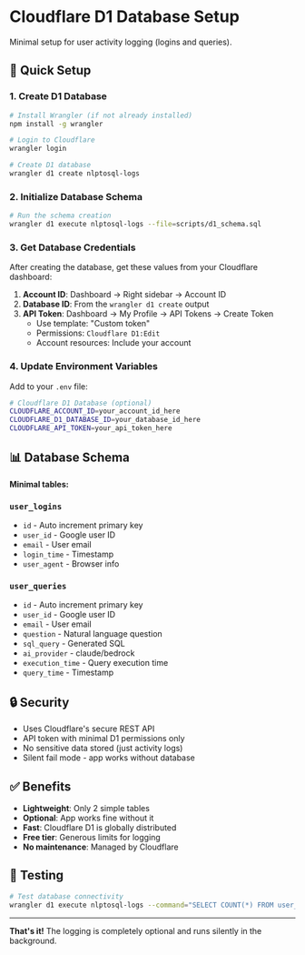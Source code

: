 # Cloudflare D1 Database Setup

Minimal setup for user activity logging (logins and queries).

## 🚀 Quick Setup

### 1. Create D1 Database

```bash
# Install Wrangler (if not already installed)
npm install -g wrangler

# Login to Cloudflare
wrangler login

# Create D1 database
wrangler d1 create nlptosql-logs
```

### 2. Initialize Database Schema

```bash
# Run the schema creation
wrangler d1 execute nlptosql-logs --file=scripts/d1_schema.sql
```

### 3. Get Database Credentials

After creating the database, get these values from your Cloudflare dashboard:

1. **Account ID**: Dashboard → Right sidebar → Account ID
2. **Database ID**: From the `wrangler d1 create` output
3. **API Token**: Dashboard → My Profile → API Tokens → Create Token
   - Use template: "Custom token"
   - Permissions: `Cloudflare D1:Edit`
   - Account resources: Include your account

### 4. Update Environment Variables

Add to your `.env` file:

```bash
# Cloudflare D1 Database (optional)
CLOUDFLARE_ACCOUNT_ID=your_account_id_here
CLOUDFLARE_D1_DATABASE_ID=your_database_id_here
CLOUDFLARE_API_TOKEN=your_api_token_here
```

## 📊 Database Schema

**Minimal tables:**

### `user_logins`
- `id` - Auto increment primary key
- `user_id` - Google user ID
- `email` - User email
- `login_time` - Timestamp
- `user_agent` - Browser info

### `user_queries`
- `id` - Auto increment primary key
- `user_id` - Google user ID
- `email` - User email
- `question` - Natural language question
- `sql_query` - Generated SQL
- `ai_provider` - claude/bedrock
- `execution_time` - Query execution time
- `query_time` - Timestamp

## 🔒 Security

- Uses Cloudflare's secure REST API
- API token with minimal D1 permissions only
- No sensitive data stored (just activity logs)
- Silent fail mode - app works without database

## ✅ Benefits

- **Lightweight**: Only 2 simple tables
- **Optional**: App works fine without it
- **Fast**: Cloudflare D1 is globally distributed
- **Free tier**: Generous limits for logging
- **No maintenance**: Managed by Cloudflare

## 🔧 Testing

```bash
# Test database connectivity
wrangler d1 execute nlptosql-logs --command="SELECT COUNT(*) FROM user_logins;"
```

---

**That's it!** The logging is completely optional and runs silently in the background.